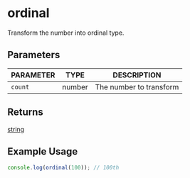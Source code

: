 # ordinal

Transform the number into ordinal type.

## Parameters

| PARAMETER | TYPE   | DESCRIPTION |
| --------- | ----   | ----------- |
| `count`   | number | The number to transform |

## Returns
[string](https://developer.mozilla.org/en-US/docs/Web/JavaScript/Reference/Global_Objects/String)

## Example Usage

```js
console.log(ordinal(100)); // 100th
```
